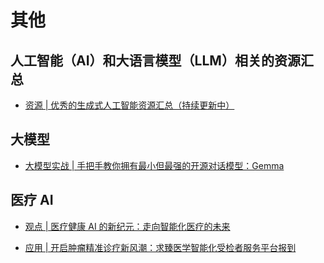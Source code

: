 # 其他

## 人工智能（AI）和大语言模型（LLM）相关的资源汇总

- [资源 | 优秀的生成式人工智能资源汇总（持续更新中）](20240218-1502_Awesome_Generative_AI.md)

## 大模型

- [大模型实战 | 手把手教你拥有最小但最强的开源对话模型：Gemma](20240223-1546_LLM_Practice_001.md)

## 医疗 AI

- [观点 | 医疗健康 AI 的新纪元：走向智能化医疗的未来](20240228-1755_MedAI_History_Current_Future_001.md)

- [应用 | 开启肿瘤精准诊疗新风潮：求臻医学智能化受检者服务平台报到](20240329-1005_ChosenMed_Service_001.md)